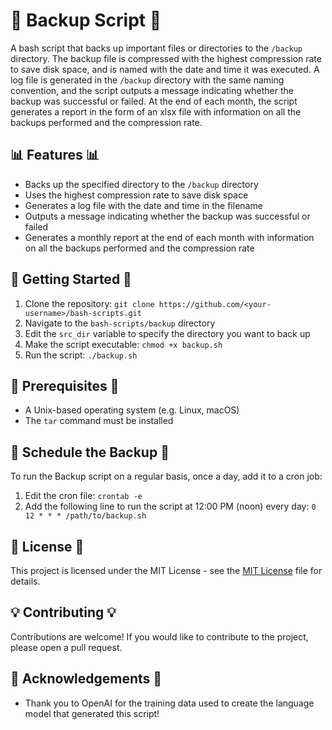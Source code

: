 # 💾 Backup Script 💾

A bash script that backs up important files or directories to the `/backup` directory. The backup file is compressed with the highest compression rate to save disk space, and is named with the date and time it was executed. A log file is generated in the `/backup` directory with the same naming convention, and the script outputs a message indicating whether the backup was successful or failed. At the end of each month, the script generates a report in the form of an xlsx file with information on all the backups performed and the compression rate.

## 📊 Features 📊

-   Backs up the specified directory to the `/backup` directory
-   Uses the highest compression rate to save disk space
-   Generates a log file with the date and time in the filename
-   Outputs a message indicating whether the backup was successful or failed
-   Generates a monthly report at the end of each month with information on all the backups performed and the compression rate

## 🚀 Getting Started 🚀

1.  Clone the repository: `git clone https://github.com/<your-username>/bash-scripts.git`
2.  Navigate to the `bash-scripts/backup` directory
3.  Edit the `src_dir` variable to specify the directory you want to back up
4.  Make the script executable: `chmod +x backup.sh`
5.  Run the script: `./backup.sh`

## 🔧 Prerequisites 🔧

-   A Unix-based operating system (e.g. Linux, macOS)
-   The `tar` command must be installed

## 📅 Schedule the Backup 📅

To run the Backup script on a regular basis, once a day, add it to a cron job:

1.  Edit the cron file: `crontab -e`
2.  Add the following line to run the script at 12:00 PM (noon) every day: `0 12 * * * /path/to/backup.sh`

## 📜 License 📜

This project is licensed under the MIT License - see the [MIT License](https://choosealicense.com/licenses/mit/) file for details.

## 💡 Contributing 💡

Contributions are welcome! If you would like to contribute to the project, please open a pull request.

## 🙏 Acknowledgements 🙏

-   Thank you to OpenAI for the training data used to create the language model that generated this script!
